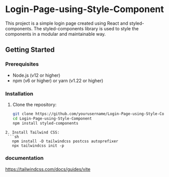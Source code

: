 # Login-Page-using-Style-Component

This project is a simple login page created using React and styled-components. The styled-components library is used to style the components in a modular and maintainable way.

## Getting Started

### Prerequisites

- Node.js (v12 or higher)
- npm (v6 or higher) or yarn (v1.22 or higher)

### Installation

1. Clone the repository:
   ```sh
   git clone https://github.com/yourusername/Login-Page-using-Style-Component.git
   cd Login-Page-using-Style-Component
   npm install styled-components
```
2. Install Tailwind CSS:
 ```sh
   npm install -D tailwindcss postcss autoprefixer
   npx tailwindcss init -p

```
### documentation
https://tailwindcss.com/docs/guides/vite